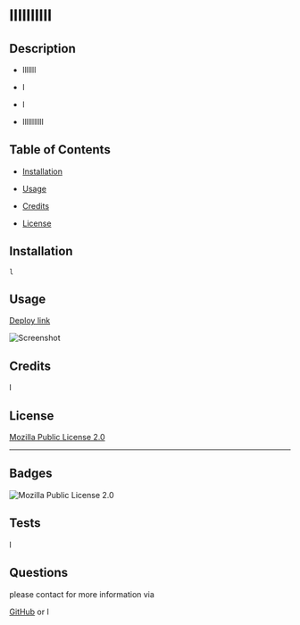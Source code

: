# llllllllll

  ## Description

  - lllllll

  - l

  - l

  - lllllllllll

  ## Table of Contents
  - [Installation](#installation)

  - [Usage](#usage)

  - [Credits](#credits)

  - [License](#license)

  ## Installation

  ```l```

  ## Usage

  [Deploy link](l)

  ![Screenshot](./assets/images/l)

  ## Credits

  l

  ## License

  [Mozilla Public License 2.0](https://choosealicense.com/licenses/mpl-2.0/)

  ---
  ## Badges

  ![Mozilla Public License 2.0](https://img.shields.io/github/languages/top/lernantino/badmath)
  ## Tests

  l

  ## Questions

  please contact for more information via

  [GitHub](https://github.com/l)
  or
  l 
  